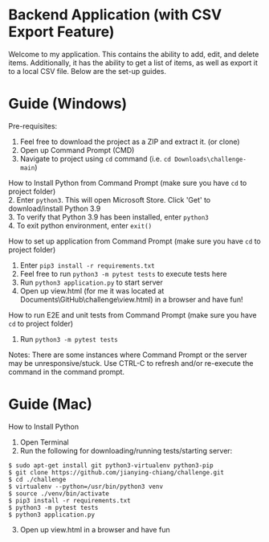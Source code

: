 # Backend Application (with CSV Export Feature)

Welcome to my application. This contains the ability to add, edit, and delete items. Additionally, it has the ability to get a list of items, as well as export it to a local CSV file. Below are the set-up guides.

# Guide (Windows)

Pre-requisites:
1. Feel free to download the project as a ZIP and extract it. (or clone)  
2. Open up Command Prompt (CMD)  
3. Navigate to project using ```cd``` command (i.e. ```cd Downloads\challenge-main```)  

How to Install Python from Command Prompt (make sure you have ```cd``` to project folder)  
2.  Enter ```python3```. This will open Microsoft Store. Click 'Get' to download/install Python 3.9  
3.  To verify that Python 3.9 has been installed, enter ```python3```  
4.  To exit python environment, enter ```exit()```  

How to set up application from Command Prompt (make sure you have ```cd``` to project folder)  
1. Enter ```pip3 install -r requirements.txt```  
2. Feel free to run ```python3 -m pytest tests``` to execute tests here  
3. Run ```python3 application.py``` to start server  
4. Open up view.html (for me it was located at Documents\GitHub\challenge\view.html) in a browser and have fun!  

How to run E2E and unit tests from Command Prompt (make sure you have ```cd``` to project folder)
1. Run ```python3 -m pytest tests```

Notes:
There are some instances where Command Prompt or the server may be unresponsive/stuck. Use CTRL-C to refresh and/or re-execute the command in the command prompt.

# Guide (Mac)
How to Install Python
1.  Open Terminal
2.  Run the following for downloading/running tests/starting server: 
``` 
$ sudo apt-get install git python3-virtualenv python3-pip  
$ git clone https://github.com/jianying-chiang/challenge.git  
$ cd ./challenge  
$ virtualenv --python=/usr/bin/python3 venv  
$ source ./venv/bin/activate  
$ pip3 install -r requirements.txt  
$ python3 -m pytest tests  
$ python3 application.py  
```
3. Open up view.html in a browser and have fun
